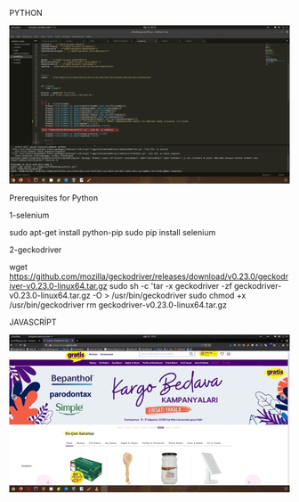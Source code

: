 PYTHON

<img src="python-autofill.gif">

Prerequisites for Python

1-selenium

sudo apt-get install python-pip
sudo pip install selenium

2-geckodriver

wget https://github.com/mozilla/geckodriver/releases/download/v0.23.0/geckodriver-v0.23.0-linux64.tar.gz
sudo sh -c 'tar -x geckodriver -zf geckodriver-v0.23.0-linux64.tar.gz -O > /usr/bin/geckodriver
sudo chmod +x /usr/bin/geckodriver
rm geckodriver-v0.23.0-linux64.tar.gz



JAVASCRİPT

<img src="javascript_autofill.gif">
